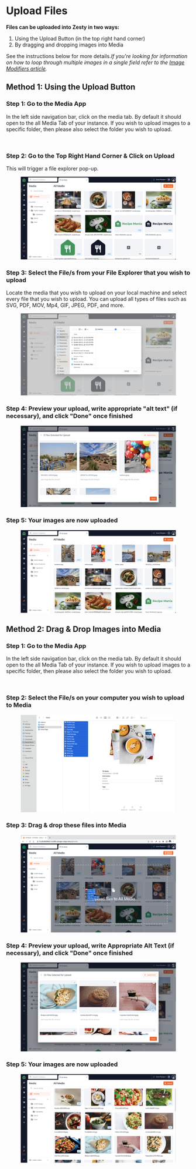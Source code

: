# Upload Files

**Files can be uploaded into Zesty in two ways:**

1. Using the Upload Button (in the top right hand corner)
2. By dragging and dropping images into Media

See the instructions below for more details._If you're looking for information on how to loop through multiple images in a single field refer to the_ [_Image Modifiers article_](https://zesty.org/services/web-engine/introduction-to-parsley/image-modifiers#looping-through-multiple-images-in-a-media-field)_._

## Method 1: Using the Upload Button

### Step 1: Go to the Media App

In the left side navigation bar, click on the media tab. By default it should open to the all Media Tab of your instance. If you wish to upload images to a specific folder, then please also select the folder you wish to upload.

<figure><img src="https://files.gitbook.com/v0/b/gitbook-x-prod.appspot.com/o/spaces%2F-LKUXrO8I7u5ufn3Lefn%2Fuploads%2FxK7hAme2xyOJQzuvWZqq%2FScreen%20Shot%202022-10-26%20at%203.24.45%20PM.png?alt=media&#x26;token=73e3c2bc-474e-4f18-ae9f-a2fb3effffbd" alt=""><figcaption></figcaption></figure>

### Step 2: Go to the Top Right Hand Corner & Click on Upload

This will trigger a file explorer pop-up.

<figure><img src="../../../../.gitbook/assets/Screen Shot 2022-10-26 at 4.43.47 PM.png" alt=""><figcaption></figcaption></figure>

### Step 3: Select the File/s from your File Explorer that you wish to upload

Locate the media that you wish to upload on your local machine and select every file that you wish to upload. You can upload all types of files such as SVG, PDF, MOV, Mp4, GIF, JPEG, PDF, and more.

<figure><img src="../../../../.gitbook/assets/Screen Shot 2022-10-26 at 4.44.27 PM.png" alt=""><figcaption></figcaption></figure>

### Step 4: Preview your upload, write appropriate "alt text" (if necessary), and click "Done" once finished

<figure><img src="../../../../.gitbook/assets/Screen Shot 2022-10-26 at 4.45.10 PM.png" alt=""><figcaption></figcaption></figure>

### Step 5: Your images are now uploaded

<figure><img src="../../../../.gitbook/assets/Screen Shot 2022-10-26 at 4.45.54 PM.png" alt=""><figcaption></figcaption></figure>

## Method 2: Drag & Drop Images into Media

### Step 1: Go to the Media App

In the left side navigation bar, click on the media tab. By default it should open to the all Media Tab of your instance. If you wish to upload images to a specific folder, then please also select the folder you wish to upload.



<figure><img src="https://files.gitbook.com/v0/b/gitbook-x-prod.appspot.com/o/spaces%2F-LKUXrO8I7u5ufn3Lefn%2Fuploads%2FxK7hAme2xyOJQzuvWZqq%2FScreen%20Shot%202022-10-26%20at%203.24.45%20PM.png?alt=media&#x26;token=73e3c2bc-474e-4f18-ae9f-a2fb3effffbd" alt=""><figcaption></figcaption></figure>

### Step 2: Select the File/s on your computer you wish to upload to Media

<figure><img src="../../../../.gitbook/assets/Screen Shot 2022-10-26 at 4.47.13 PM.png" alt=""><figcaption></figcaption></figure>

### Step 3: Drag & drop these files into Media

<figure><img src="../../../../.gitbook/assets/Screen Shot 2022-10-26 at 4.48.03 PM.png" alt=""><figcaption></figcaption></figure>

### Step 4: Preview your upload, write Appropriate Alt Text (if necessary), and click "Done" once finished

<figure><img src="../../../../.gitbook/assets/Screen Shot 2022-10-26 at 4.48.54 PM.png" alt=""><figcaption></figcaption></figure>

### Step 5: Your images are now uploaded

<figure><img src="../../../../.gitbook/assets/Screen Shot 2022-10-26 at 4.50.30 PM.png" alt=""><figcaption></figcaption></figure>

